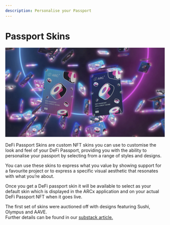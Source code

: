 ```yaml
---
description: Personalise your Passport
---
```


# Passport Skins

![SUSHI &#x30CE; GEN 1 ](../.gitbook/assets/image.png)

DeFi Passport Skins are custom NFT skins you can use to customise the look and feel of your DeFi Passport, providing you with the ability to personalise your passport by selecting from a range of styles and designs.

You can use these skins to express what you value by showing support for a favourite project or to express a specific visual aesthetic that resonates with what you’re about.

Once you get a DeFi passport skin it will be available to select as your default skin which is displayed in the ARCx application and on your actual DeFi Passport NFT when it goes live.   
  
The first set of skins were auctioned off with designs featuring Sushi, Olympus and AAVE.   
Further details can be found in our [substack article.](https://arcx.substack.com/p/introducing-defi-passport-skins)

